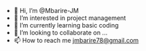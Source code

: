 - 👋 Hi, I’m @Mbarire-JM
- 👀 I’m interested in project management
- 🌱 I’m currently learning basic coding
- 💞️ I’m looking to collaborate on ...
- 📫 How to reach me jmbarire78@gmail.com

<!---
Mbarire-JM/Mbarire-JM is a ✨ special ✨ repository because its `README.md` (this file) appears on your GitHub profile.
You can click the Preview link to take a look at your changes.
--->
